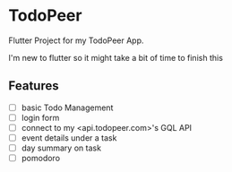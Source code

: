 # TodoPeer

Flutter Project for my TodoPeer App.

I'm new to flutter so it might take a bit of time to finish this

## Features

- [ ] basic Todo Management
- [ ] login form
- [ ] connect to my <api.todopeer.com>'s GQL API
- [ ] event details under a task
- [ ] day summary on task
- [ ] pomodoro

